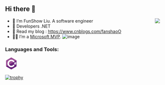 ## Hi there 👋

<img align="right" src="https://github-readme-stats.vercel.app/api?username=fanslead&count_private=true&show_icons=true&hide_title=true&hide=stars" />


- 🔭 I’m FunShow Liu. A software engineer
- 👾 Developers .NET
- 👒 Read my blog : https://www.cnblogs.com/fanshaoO
- 👨‍💻 I’m a [Microsoft MVP](https://mvp.microsoft.com/zh-CN/mvp/profile/d69595ed-3f31-4104-9e68-df24bb047dd6).
![image](https://github.com/user-attachments/assets/44259ca7-ddb9-40ca-a432-e0043af96270)
<h3 align="left">Languages and Tools:</h3>
<p align="left"> <a href="https://www.w3schools.com/cs/" target="_blank" rel="noreferrer"> <img src="https://raw.githubusercontent.com/devicons/devicon/master/icons/csharp/csharp-original.svg" alt="csharp" width="40" height="40"/> </a> </p>


[![trophy](https://github-profile-trophy.vercel.app/?username=fanslead)](https://github.com/fanslead)
